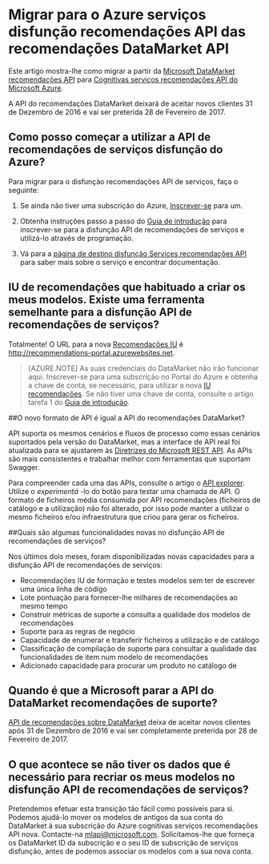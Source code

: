 
<properties
    pageTitle="Migrar para o Azure serviços disfunção recomendações API das recomendações DataMarket API | Microsoft Azure"
    description="Azure máquina recomendações – migrar para o serviço disfunção recomendações de formação"
    services="cognitive-services"
    documentationCenter=""
    authors="luiscabrer"
    manager="jhubbard"
    editor="cgronlun"/>

<tags
    ms.service="cognitive-services"
    ms.workload="data-services"
    ms.tgt_pltfrm="na"
    ms.devlang="na"
    ms.topic="article"
    ms.date="09/01/2016"
    ms.author="luisca"/>


# <a name="migrate-to-azure-cognitive-services-recommendations-api-from-the-datamarket-recommendations-api"></a>Migrar para o Azure serviços disfunção recomendações API das recomendações DataMarket API
Este artigo mostra-lhe como migrar a partir da [Microsoft DataMarket recomendações API](https://datamarket.azure.com/dataset/amla/recommendations) para [Cognitivas serviços recomendações API do Microsoft Azure](https://www.microsoft.com/cognitive-services/en-us/recommendations-api).

A API do recomendações DataMarket deixará de aceitar novos clientes 31 de Dezembro de 2016 e vai ser preterida 28 de Fevereiro de 2017.

## <a name="how-do-i-start-using-the-azure-cognitive-services-recommendations-api"></a>Como posso começar a utilizar a API de recomendações de serviços disfunção do Azure?

Para migrar para o disfunção recomendações API de serviços, faça o seguinte:

1.  Se ainda não tiver uma subscrição do Azure, [Inscrever-se](https://portal.azure.com/#create/Microsoft.CognitiveServices/apitype/Recommendations/pricingtier/S1) para um. 

1.  Obtenha instruções passo a passo do [Guia de introdução](cognitive-services-recommendations-quick-start.md) para inscrever-se para a disfunção API de recomendações de serviços e utilizá-lo através de programação. 

1.  Vá para a [página de destino disfunção Services recomendações API](https://www.microsoft.com/cognitive-services/en-us/recommendations-api) para saber mais sobre o serviço e encontrar documentação.

## <a name="i-used-the-recommendations-ui-to-build-my-models-is-there-a-similar-tool-for-the-cognitive-services-recommendations-api"></a>IU de recomendações que habituado a criar os meus modelos. Existe uma ferramenta semelhante para a disfunção API de recomendações de serviços?

Totalmente! O URL para a nova [Recomendações IU](http://recommendations-portal.azurewebsites.net/) é http://recommendations-portal.azurewebsites.net. 

>[AZURE.NOTE] As suas credenciais do DataMarket não irão funcionar aqui. Inscrever-se para uma subscrição no Portal do Azure e obtenha a chave de conta, se necessário, para utilizar a nova [IU recomendações](http://recommendations-portal.azurewebsites.net/).
Se não tiver uma chave de conta, consulte o artigo tarefa 1 do [Guia de introdução](cognitive-services-recommendations-quick-start.md).

##<a name="is-the-new-api-format-the-same-as-the-datamarket-recommendations-api"></a>O novo formato de API é igual a API do recomendações DataMarket?

API suporta os mesmos cenários e fluxos de processo como essas cenários suportados pela versão do DataMarket, mas a interface de API real foi atualizada para se ajustarem às [Diretrizes do Microsoft REST API](https://github.com/Microsoft/api-guidelines/blob/master/Guidelines.md). As APIs são mais consistentes e trabalhar melhor com ferramentas que suportam Swagger.

Para compreender cada uma das APIs, consulte o artigo o [API explorer](https://westus.dev.cognitive.microsoft.com/docs/services/Recommendations.V4.0/operations/56f30d77eda5650db055a3db).
Utilize o *experimentá* -lo do botão para testar uma chamada de API. O formato de ficheiros média consumida por API recomendações (ficheiros de catálogo e a utilização) não foi alterado, por isso pode manter a utilizar o mesmo ficheiros e/ou infraestrutura que criou para gerar os ficheiros.

##<a name="what-are-some-new-features-in-the-cognitive-services-recommendations-api"></a>Quais são algumas funcionalidades novas no disfunção API de recomendações de serviços?

Nos últimos dois meses, foram disponibilizadas novas capacidades para a disfunção API de recomendações de serviços:
-   Recomendações IU de formação e testes modelos sem ter de escrever uma única linha de código
-   Lote pontuação para fornecer-lhe milhares de recomendações ao mesmo tempo
-   Construir métricas de suporte a consulta a qualidade dos modelos de recomendações
-   Suporte para as regras de negócio
-   Capacidade de enumerar e transferir ficheiros a utilização e de catálogo
-   Classificação de compilação de suporte para consultar a qualidade das funcionalidades de item num modelo de recomendações
-   Adicionado capacidade para procurar um produto no catálogo de

## <a name="when-does-microsoft-stop-supporting-the-datamarket-recommendations-api"></a>Quando é que a Microsoft parar a API do DataMarket recomendações de suporte?

[API de recomendações sobre DataMarket](https://datamarket.azure.com/dataset/amla/recommendations) deixa de aceitar novos clientes após 31 de Dezembro de 2016 e vai ser completamente preterida por 28 de Fevereiro de 2017. 

## <a name="what-if-i-dont-have-the-data-that-i-need-to-recreate-my-models-in-the-cognitive-services-recommendations-api"></a>O que acontece se não tiver os dados que é necessário para recriar os meus modelos no disfunção API de recomendações de serviços?

Pretendemos efetuar esta transição tão fácil como possíveis para si. Podemos ajudá-lo mover os modelos de antigos da sua conta do DataMarket à sua subscrição do Azure cognitivas serviços recomendações API nova. Contacte-na [mlapi@microsoft.com](mailto://mlapi@microsoft.com). Solicitamos-lhe que forneça os DataMarket ID da subscrição e o seu ID de subscrição de serviços disfunção, antes de podemos associar os modelos com a sua nova conta.
